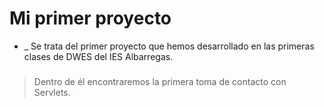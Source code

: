 # Mi primer proyecto
* _ Se trata del primer proyecto que hemos desarrollado en las primeras clases de DWES del IES Albarregas.
###
> Dentro de él encontraremos la primera toma de contacto con Servlets.
